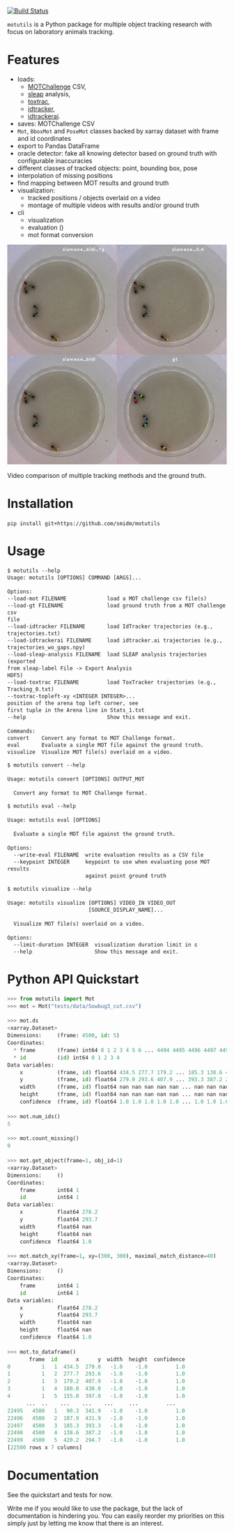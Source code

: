 [![Build Status](https://travis-ci.com/smidm/motutils.svg?branch=main)](https://app.travis-ci.com/github/smidm/motutils)

`motutils` is a Python package for multiple object tracking research with focus on laboratory animals tracking.

# Features

- loads:
  - [MOTChallenge](https://motchallenge.net/) CSV,
  - [sleap](https://sleap.ai/) analysis,
  - [toxtrac](https://sourceforge.net/projects/toxtrac/),
  - [idtracker](https://www.idtracker.es/),
  - [idtrackerai](https://idtrackerai.readthedocs.io/).
- saves: MOTChallenge CSV
- `Mot`, `BboxMot` and `PoseMot` classes backed by xarray dataset with frame and id coordinates
- export to Pandas DataFrame
- oracle detector: fake all knowing detector based on ground truth with configurable inaccuracies
- different classes of tracked objects: point, bounding box, pose
- interpolation of missing positions
- find mapping between MOT results and ground truth
- visualization:
  - tracked positions / objects overlaid on a video
  - montage of multiple videos with results and/or ground truth
- cli
  - visualization
  - evaluation ()
  - mot format conversion

![visualization montage](assets/visualization_montage.jpg)

Video comparison of multiple tracking methods and the ground truth.

# Installation

`pip install git+https://github.com/smidm/motutils`

# Usage

```
$ motutils --help
Usage: motutils [OPTIONS] COMMAND [ARGS]...

Options:
--load-mot FILENAME             load a MOT challenge csv file(s)
--load-gt FILENAME              load ground truth from a MOT challenge csv
file
--load-idtracker FILENAME       load IdTracker trajectories (e.g.,
trajectories.txt)
--load-idtrackerai FILENAME     load idtracker.ai trajectories (e.g.,
trajectories_wo_gaps.npy)
--load-sleap-analysis FILENAME  load SLEAP analysis trajectories (exported
from sleap-label File -> Export Analysis
HDF5)
--load-toxtrac FILENAME         load ToxTracker trajectories (e.g.,
Tracking_0.txt)
--toxtrac-topleft-xy <INTEGER INTEGER>...
position of the arena top left corner, see
first tuple in the Arena line in Stats_1.txt
--help                          Show this message and exit.

Commands:
convert    Convert any format to MOT Challenge format.
eval       Evaluate a single MOT file against the ground truth.
visualize  Visualize MOT file(s) overlaid on a video.
```

```
$ motutils convert --help

Usage: motutils convert [OPTIONS] OUTPUT_MOT

  Convert any format to MOT Challenge format.

```

```
$ motutils eval --help

Usage: motutils eval [OPTIONS]

  Evaluate a single MOT file against the ground truth.

Options:
  --write-eval FILENAME  write evaluation results as a CSV file
  --keypoint INTEGER     keypoint to use when evaluating pose MOT results
                         against point ground truth
```

```
$ motutils visualize --help

Usage: motutils visualize [OPTIONS] VIDEO_IN VIDEO_OUT
                          [SOURCE_DISPLAY_NAME]...

  Visualize MOT file(s) overlaid on a video.

Options:
  --limit-duration INTEGER  visualization duration limit in s
  --help                    Show this message and exit.

```

# Python API Quickstart

```python
>>> from motutils import Mot
>>> mot = Mot("tests/data/Sowbug3_cut.csv")

>>> mot.ds
<xarray.Dataset>
Dimensions:     (frame: 4500, id: 5)
Coordinates:
  * frame       (frame) int64 0 1 2 3 4 5 6 ... 4494 4495 4496 4497 4498 4499
  * id          (id) int64 0 1 2 3 4
Data variables:
    x           (frame, id) float64 434.5 277.7 179.2 ... 185.3 138.6 420.2
    y           (frame, id) float64 279.0 293.6 407.9 ... 393.3 387.2 294.7
    width       (frame, id) float64 nan nan nan nan nan ... nan nan nan nan nan
    height      (frame, id) float64 nan nan nan nan nan ... nan nan nan nan nan
    confidence  (frame, id) float64 1.0 1.0 1.0 1.0 1.0 ... 1.0 1.0 1.0 1.0 1.0

>>> mot.num_ids()
5

>>> mot.count_missing()
0

>>> mot.get_object(frame=1, obj_id=1)
<xarray.Dataset>
Dimensions:     ()
Coordinates:
    frame       int64 1
    id          int64 1
Data variables:
    x           float64 278.2
    y           float64 293.7
    width       float64 nan
    height      float64 nan
    confidence  float64 1.0

>>> mot.match_xy(frame=1, xy=(300, 300), maximal_match_distance=40)
<xarray.Dataset>
Dimensions:     ()
Coordinates:
    frame       int64 1
    id          int64 1
Data variables:
    x           float64 278.2
    y           float64 293.7
    width       float64 nan
    height      float64 nan
    confidence  float64 1.0

>>> mot.to_dataframe()
       frame  id      x      y  width  height  confidence
0          1   1  434.5  279.0   -1.0    -1.0         1.0
1          1   2  277.7  293.6   -1.0    -1.0         1.0
2          1   3  179.2  407.9   -1.0    -1.0         1.0
3          1   4  180.0  430.0   -1.0    -1.0         1.0
4          1   5  155.0  397.0   -1.0    -1.0         1.0
      ...  ..    ...    ...    ...     ...         ...
22495   4500   1   90.3  341.9   -1.0    -1.0         1.0
22496   4500   2  187.9  431.9   -1.0    -1.0         1.0
22497   4500   3  185.3  393.3   -1.0    -1.0         1.0
22498   4500   4  138.6  387.2   -1.0    -1.0         1.0
22499   4500   5  420.2  294.7   -1.0    -1.0         1.0
[22500 rows x 7 columns]
```

# Documentation

See the quickstart and tests for now.

Write me if you would like to use the package, but the lack of documentation is hindering you. You can easily
reorder my priorities on this simply just by letting me know that there is an interest.


